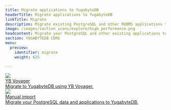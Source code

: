 ```yaml
---
title: Migrate applications to YugabyteDB
headerTitle: Migrate applications to YugabyteDB
linkTitle: Migrate
description: Migrate existing PostgreSQL and other RDBMS applications to YugabyteDB.
image: /images/section_icons/explore/high_performance.png
headcontent: Migrate your PostgreSQL and other existing applications to YugabyteDB.
section: YUGABYTEDB CORE
menu:
  preview:
    identifier: migrate
    weight: 625

---
```


<div class="row">

<div class="col-12 col-md-6 col-lg-12 col-xl-6">
    <a class="section-link icon-offset" href="yb-voyager/">
      <div class="head">
        <img class="icon" src="/images/section_icons/explore/high_performance.png" aria-hidden="true" />
        <div class="title">YB Voyager</div>
      </div>
      <div class="body">
        Migrate to YugabyteDB using YB Voyager.
      </div>
    </a>
  </div>

  <div class="col-12 col-md-6 col-lg-12 col-xl-6">
    <a class="section-link icon-offset" href="manual-import/">
      <div class="head">
        <img class="icon" src="/images/section_icons/explore/high_performance.png" aria-hidden="true" />
        <div class="title">Manual import</div>
      </div>
      <div class="body">
        Migrate your PostgreSQL data and applications to YugabyteDB.
      </div>
    </a>
  </div>

</div>
